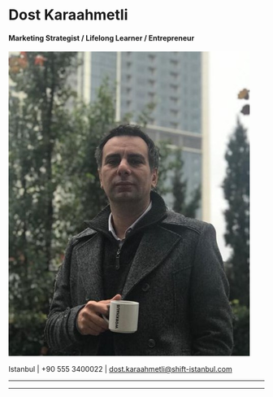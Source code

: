 # Dost Karaahmetli

#### Marketing Strategist / Lifelong Learner / Entrepreneur
![](images/bio-photo.jpeg)

Istanbul | +90 555 3400022 | dost.karaahmetli@shift-istanbul.com

-------------------------------------------------------------------------
-------------------------------------------------------------------------

